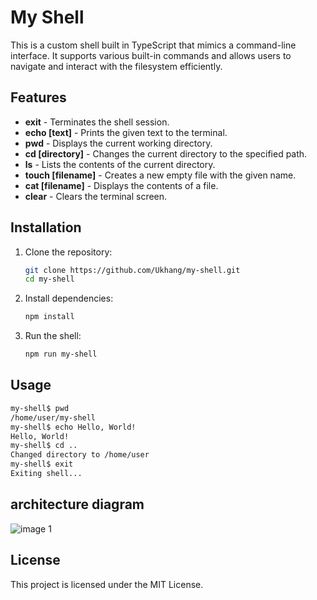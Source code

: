 # My Shell

This is a custom shell built in TypeScript that mimics a command-line interface. It supports various built-in commands and allows users to navigate and interact with the filesystem efficiently.

## Features

- **exit** - Terminates the shell session.
- **echo [text]** - Prints the given text to the terminal.
- **pwd** - Displays the current working directory.
- **cd [directory]** - Changes the current directory to the specified path.
- **ls** - Lists the contents of the current directory.
- **touch [filename]** - Creates a new empty file with the given name.
- **cat [filename]** - Displays the contents of a file.
- **clear** - Clears the terminal screen.

## Installation

1. Clone the repository:
   ```sh
   git clone https://github.com/Ukhang/my-shell.git
   cd my-shell
   ```
2. Install dependencies:
   ```sh
   npm install
   ```
3. Run the shell:
   ```sh
   npm run my-shell
   ```

## Usage

```sh
my-shell$ pwd
/home/user/my-shell
my-shell$ echo Hello, World!
Hello, World!
my-shell$ cd ..
Changed directory to /home/user
my-shell$ exit
Exiting shell...
```

## architecture diagram
![image 1](https://github.com/user-attachments/assets/568448c2-391b-41ee-8edd-fcf7621f0b12)

## License

This project is licensed under the MIT License.
